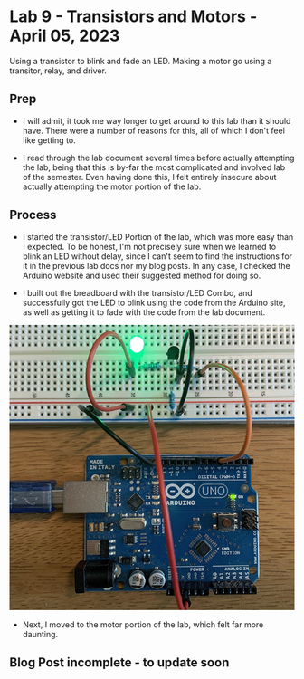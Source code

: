 # Lab 9 - Transistors and Motors - April 05, 2023

Using a transistor to blink and fade an LED. Making a motor go using a transitor, relay, and driver.

## Prep

* I will admit, it took me way longer to get around to this lab than it should have. There were a number of reasons for this, all of which I don't feel like getting to.

* I read through the lab document several times before actually attempting the lab, being that this is by-far the most complicated and involved lab of the semester. Even having done this, I felt entirely insecure about actually attempting the motor portion of the lab.

## Process

* I started the transistor/LED Portion of the lab, which was more easy than I expected. To be honest, I'm not precisely sure when we learned to blink an LED without delay, since I can't seem to find the instructions for it in the previous lab docs nor my blog posts. In any case, I checked the Arduino website and used their suggested method for doing so.

* I built out the breadboard with the transistor/LED Combo, and successfully got the LED to blink using the code from the Arduino site, as well as getting it to fade with the code from the lab document.

![Photo of LED successfully fading with the transistor](images/l9LED1.png)

* Next, I moved to the motor portion of the lab, which felt far more daunting.

## Blog Post incomplete - to update soon

